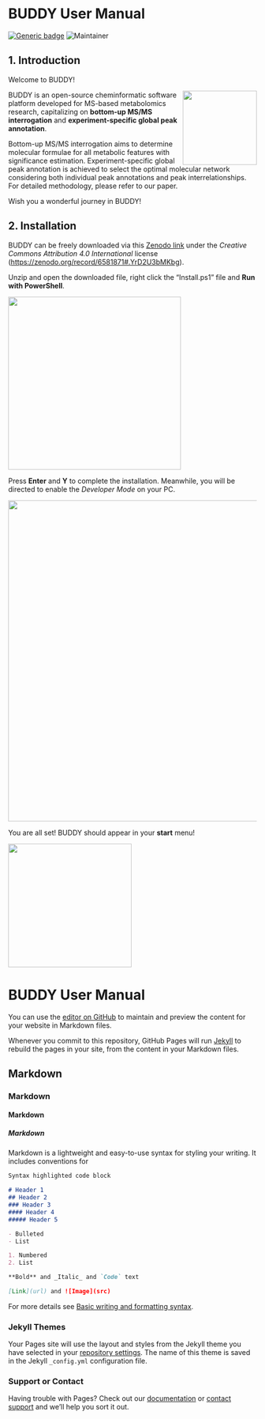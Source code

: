 # BUDDY User Manual
[![Generic badge](https://img.shields.io/badge/BUDDY-ver_1.0-<COLOR>.svg)](https://github.com/Philipbear/BUDDY_Metabolomics)
![Maintainer](https://img.shields.io/badge/maintainer-Shipei_Xing-blue)

## 1. Introduction
Welcome to BUDDY!

<img src = "https://raw.githubusercontent.com/Philipbear/BUDDY_Metabolomics/main/image/AppIcon.png" align="right" width = "150" height = "150">

BUDDY is an open-source cheminformatic software platform developed for MS-based metabolomics research, capitalizing on **bottom-up MS/MS interrogation** and **experiment-specific global peak annotation**.

Bottom-up MS/MS interrogation aims to determine molecular formulae for all metabolic features with significance estimation. Experiment-specific global peak annotation is achieved to select the optimal molecular network considering both individual peak annotations and peak interrelationships. For detailed methodology, please refer to our paper.

Wish you a wonderful journey in BUDDY!

## 2. Installation
BUDDY can be freely downloaded via this [Zenodo link](https://zenodo.org/record/6581871#.YrD2U3bMKbg) under the _Creative Commons Attribution 4.0 International_ license (https://zenodo.org/record/6581871#.YrD2U3bMKbg). 

Unzip and open the downloaded file, right click the “Install.ps1” file and **Run with PowerShell**.

<img src = "https://raw.githubusercontent.com/Philipbear/BUDDY_Metabolomics/main/image/installation_1.PNG" width = "350" >

Press **Enter** and **Y** to complete the installation. Meanwhile, you will be directed to enable the _Developer Mode_ on your PC.

<img src = "https://raw.githubusercontent.com/Philipbear/BUDDY_Metabolomics/main/image/installation_2.PNG" width = "650" >

You are all set! BUDDY should appear in your **start** menu! 

<img src = "https://raw.githubusercontent.com/Philipbear/BUDDY_Metabolomics/main/image/installation_3.PNG" width = "250" >



# BUDDY User Manual

You can use the [editor on GitHub](https://github.com/Philipbear/BUDDY_Metabolomics/edit/gh-pages/index.md) to maintain and preview the content for your website in Markdown files.

Whenever you commit to this repository, GitHub Pages will run [Jekyll](https://jekyllrb.com/) to rebuild the pages in your site, from the content in your Markdown files.

## Markdown
### Markdown
#### Markdown
##### Markdown

Markdown is a lightweight and easy-to-use syntax for styling your writing. It includes conventions for

```markdown
Syntax highlighted code block

# Header 1
## Header 2
### Header 3
#### Header 4
##### Header 5

- Bulleted
- List

1. Numbered
2. List

**Bold** and _Italic_ and `Code` text

[Link](url) and ![Image](src)
```

For more details see [Basic writing and formatting syntax](https://docs.github.com/en/github/writing-on-github/getting-started-with-writing-and-formatting-on-github/basic-writing-and-formatting-syntax).

### Jekyll Themes

Your Pages site will use the layout and styles from the Jekyll theme you have selected in your [repository settings](https://github.com/Philipbear/BUDDY_Metabolomics/settings/pages). The name of this theme is saved in the Jekyll `_config.yml` configuration file.

### Support or Contact

Having trouble with Pages? Check out our [documentation](https://docs.github.com/categories/github-pages-basics/) or [contact support](https://support.github.com/contact) and we’ll help you sort it out.
